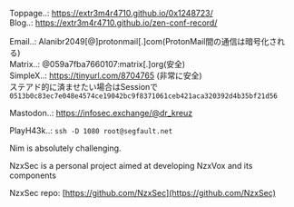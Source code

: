 Toppage..: https://extr3m4r4710.github.io/0x1248723/ </br>
Blog..: https://extr3m4r4710.github.io/zen-conf-record/ </br>

Email..: Alanibr2049[@]protonmail[.]com(ProtonMail間の通信は暗号化される) </br>
Matrix..: @059a7fba7660107:matrix[.]org(安全) <br/>
SimpleX..: https://tinyurl.com/8704765 (非常に安全) <br>
ステアド的に済ませたい場合はSessionで`0513b0c83ec7e048e4574ce19042bc9f8371061ceb421aca320392d4b35bf21d56`</br>

Mastodon..: https://infosec.exchange/@dr_kreuz</br>

PlayH43k..: `ssh -D 1080 root@segfault.net`

Nim is absolutely challenging.

NzxSec is a personal project aimed at developing NzxVox and its components</br>

NzxSec repo: [https://github.com/NzxSec](https://github.com/NzxSec)</br>

